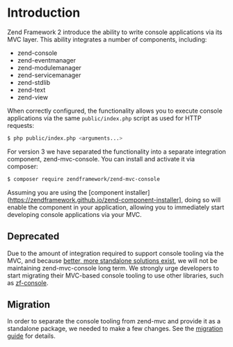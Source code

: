 # Introduction

Zend Framework 2 introduce the ability to write console applications via its MVC
layer. This ability integrates a number of components, including:

- zend-console
- zend-eventmanager
- zend-modulemanager
- zend-servicemanager
- zend-stdlib
- zend-text
- zend-view

When correctly configured, the functionality allows you to execute console
applications via the same `public/index.php` script as used for HTTP requests:

```bash
$ php public/index.php <arguments...>
```

For version 3 we have separated the functionality into a separate integration
component, zend-mvc-console. You can install and activate it via composer:

```bash
$ composer require zendframework/zend-mvc-console
```

Assuming you are using the [component
installer](https://zendframework.github.io/zend-component-installer], doing so
will enable the component in your application, allowing you to immediately start
developing console applications via your MVC.

## Deprecated

Due to the amount of integration required to support console tooling via the
MVC, and because [better, more standalone solutions
exist](https://github.com/zfcampus/zf-console), we will not be maintaining
zend-mvc-console long term. We strongly urge developers to start migrating their
MVC-based console tooling to use other libraries, such as
[zf-console](https://github.com/zfcampus/zf-console).

## Migration

In order to separate the console tooling from zend-mvc and provide it as a
standalone package, we needed to make a few changes. See the
[migration guide](migration/v2-to-v3.md) for details.
